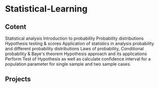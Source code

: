 # Statistical-Learning

## Cotent

Statistical analysis 
Introduction to probability
Probability distributions
Hypothesis testing & scores
Application of statistics in analysis
probability and different probability distributions
Laws of probability, Conditional probability & Baye's theorem
Hypothesis approach and its applications
Perform Test of Hypothesis as well as calculate confidence interval for a population parameter for single sample and two sample cases.

## Projects
